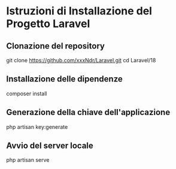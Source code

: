 # Istruzioni di Installazione del Progetto Laravel

## Clonazione del repository

git clone https://github.com/xxxNdr/Laravel.git
cd Laravel/18


## Installazione delle dipendenze

composer install


## Generazione della chiave dell'applicazione

php artisan key:generate


## Avvio del server locale

php artisan serve



